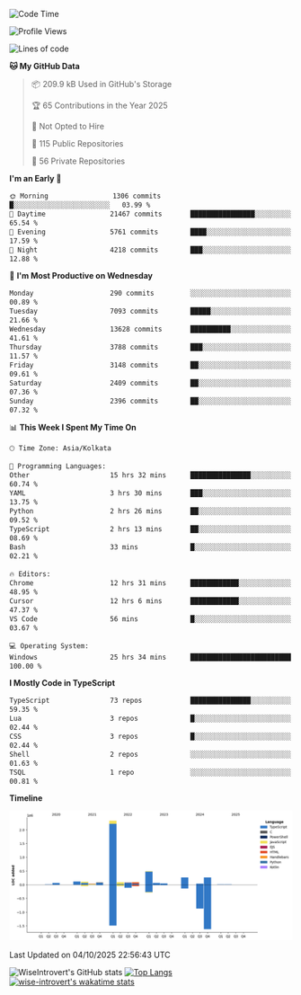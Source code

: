 <!--START_SECTION:waka-->
![Code Time](http://img.shields.io/badge/Code%20Time-4%2C351%20hrs%209%20mins-blue)

![Profile Views](http://img.shields.io/badge/Profile%20Views-0-blue)

![Lines of code](https://img.shields.io/badge/From%20Hello%20World%20I%27ve%20Written-4.2%20million%20lines%20of%20code-blue)

**🐱 My GitHub Data** 

> 📦 209.9 kB Used in GitHub's Storage 
 > 
> 🏆 65 Contributions in the Year 2025
 > 
> 🚫 Not Opted to Hire
 > 
> 📜 115 Public Repositories 
 > 
> 🔑 56 Private Repositories 
 > 
**I'm an Early 🐤** 

```text
🌞 Morning                1306 commits        █░░░░░░░░░░░░░░░░░░░░░░░░   03.99 % 
🌆 Daytime                21467 commits       ████████████████░░░░░░░░░   65.54 % 
🌃 Evening                5761 commits        ████░░░░░░░░░░░░░░░░░░░░░   17.59 % 
🌙 Night                  4218 commits        ███░░░░░░░░░░░░░░░░░░░░░░   12.88 % 
```
📅 **I'm Most Productive on Wednesday** 

```text
Monday                   290 commits         ░░░░░░░░░░░░░░░░░░░░░░░░░   00.89 % 
Tuesday                  7093 commits        █████░░░░░░░░░░░░░░░░░░░░   21.66 % 
Wednesday                13628 commits       ██████████░░░░░░░░░░░░░░░   41.61 % 
Thursday                 3788 commits        ███░░░░░░░░░░░░░░░░░░░░░░   11.57 % 
Friday                   3148 commits        ██░░░░░░░░░░░░░░░░░░░░░░░   09.61 % 
Saturday                 2409 commits        ██░░░░░░░░░░░░░░░░░░░░░░░   07.36 % 
Sunday                   2396 commits        ██░░░░░░░░░░░░░░░░░░░░░░░   07.32 % 
```


📊 **This Week I Spent My Time On** 

```text
🕑︎ Time Zone: Asia/Kolkata

💬 Programming Languages: 
Other                    15 hrs 32 mins      ███████████████░░░░░░░░░░   60.74 % 
YAML                     3 hrs 30 mins       ███░░░░░░░░░░░░░░░░░░░░░░   13.75 % 
Python                   2 hrs 26 mins       ██░░░░░░░░░░░░░░░░░░░░░░░   09.52 % 
TypeScript               2 hrs 13 mins       ██░░░░░░░░░░░░░░░░░░░░░░░   08.69 % 
Bash                     33 mins             █░░░░░░░░░░░░░░░░░░░░░░░░   02.21 % 

🔥 Editors: 
Chrome                   12 hrs 31 mins      ████████████░░░░░░░░░░░░░   48.95 % 
Cursor                   12 hrs 6 mins       ████████████░░░░░░░░░░░░░   47.37 % 
VS Code                  56 mins             █░░░░░░░░░░░░░░░░░░░░░░░░   03.67 % 

💻 Operating System: 
Windows                  25 hrs 34 mins      █████████████████████████   100.00 % 
```

**I Mostly Code in TypeScript** 

```text
TypeScript               73 repos            ███████████████░░░░░░░░░░   59.35 % 
Lua                      3 repos             █░░░░░░░░░░░░░░░░░░░░░░░░   02.44 % 
CSS                      3 repos             █░░░░░░░░░░░░░░░░░░░░░░░░   02.44 % 
Shell                    2 repos             ░░░░░░░░░░░░░░░░░░░░░░░░░   01.63 % 
TSQL                     1 repo              ░░░░░░░░░░░░░░░░░░░░░░░░░   00.81 % 
```



**Timeline**

![Lines of Code chart](https://raw.githubusercontent.com/wise-introvert/wise-introvert/master/assets/bar_graph.png)


 Last Updated on 04/10/2025 22:56:43 UTC
<!--END_SECTION:waka-->

![WiseIntrovert's GitHub stats](https://github-readme-stats.vercel.app/api?username=wise-introvert&count_private=true&show_icons=true)
[![Top Langs](https://github-readme-stats.vercel.app/api/top-langs/?username=wise-introvert&langs_count=10)](https://github.com/anuraghazra/github-readme-stats)
[![wise-introvert's wakatime stats](https://github-readme-stats.vercel.app/api/wakatime?username=wiseintrovert)](https://github.com/anuraghazra/github-readme-stats)
